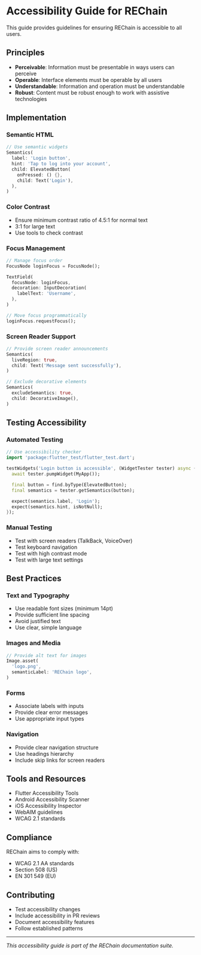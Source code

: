 # Accessibility Guide for REChain

This guide provides guidelines for ensuring REChain is accessible to all users.

## Principles

- **Perceivable**: Information must be presentable in ways users can perceive
- **Operable**: Interface elements must be operable by all users
- **Understandable**: Information and operation must be understandable
- **Robust**: Content must be robust enough to work with assistive technologies

## Implementation

### Semantic HTML
```dart
// Use semantic widgets
Semantics(
  label: 'Login button',
  hint: 'Tap to log into your account',
  child: ElevatedButton(
    onPressed: () {},
    child: Text('Login'),
  ),
)
```

### Color Contrast
- Ensure minimum contrast ratio of 4.5:1 for normal text
- 3:1 for large text
- Use tools to check contrast

### Focus Management
```dart
// Manage focus order
FocusNode loginFocus = FocusNode();

TextField(
  focusNode: loginFocus,
  decoration: InputDecoration(
    labelText: 'Username',
  ),
)

// Move focus programmatically
loginFocus.requestFocus();
```

### Screen Reader Support
```dart
// Provide screen reader announcements
Semantics(
  liveRegion: true,
  child: Text('Message sent successfully'),
)

// Exclude decorative elements
Semantics(
  excludeSemantics: true,
  child: DecorativeImage(),
)
```

## Testing Accessibility

### Automated Testing
```dart
// Use accessibility checker
import 'package:flutter_test/flutter_test.dart';

testWidgets('Login button is accessible', (WidgetTester tester) async {
  await tester.pumpWidget(MyApp());

  final button = find.byType(ElevatedButton);
  final semantics = tester.getSemantics(button);

  expect(semantics.label, 'Login');
  expect(semantics.hint, isNotNull);
});
```

### Manual Testing
- Test with screen readers (TalkBack, VoiceOver)
- Test keyboard navigation
- Test with high contrast mode
- Test with large text settings

## Best Practices

### Text and Typography
- Use readable font sizes (minimum 14pt)
- Provide sufficient line spacing
- Avoid justified text
- Use clear, simple language

### Images and Media
```dart
// Provide alt text for images
Image.asset(
  'logo.png',
  semanticLabel: 'REChain logo',
)
```

### Forms
- Associate labels with inputs
- Provide clear error messages
- Use appropriate input types

### Navigation
- Provide clear navigation structure
- Use headings hierarchy
- Include skip links for screen readers

## Tools and Resources

- Flutter Accessibility Tools
- Android Accessibility Scanner
- iOS Accessibility Inspector
- WebAIM guidelines
- WCAG 2.1 standards

## Compliance

REChain aims to comply with:
- WCAG 2.1 AA standards
- Section 508 (US)
- EN 301 549 (EU)

## Contributing

- Test accessibility changes
- Include accessibility in PR reviews
- Document accessibility features
- Follow established patterns

---

*This accessibility guide is part of the REChain documentation suite.*
